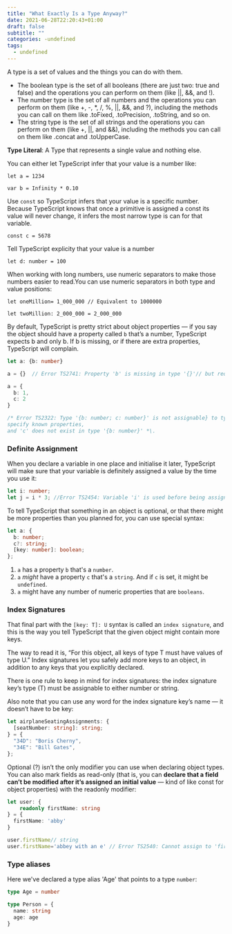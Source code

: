 ```yaml
---
title: "What Exactly Is a Type Anyway?"
date: 2021-06-28T22:20:43+01:00
draft: false
subtitle: ""
categories: -undefined
tags:
  - undefined
---
```


A type is a set of values and the things you can do with them.

- The boolean type is the set of all booleans (there are just two: true and false) and the operations you can perform on them (like ||, &&, and !).
- The number type is the set of all numbers and the operations you can perform on them (like +, -, \*, /, %, ||, &&, and ?), including the methods you can call on them like .toFixed, .toPrecision, .toString, and so on.
- The string type is the set of all strings and the operations you can perform on them (like +, ||, and &&), including the methods you can call on them like .concat and .toUpperCase.

**Type Literal**: A Type that represents a single value and nothing else.

You can either let TypeScript infer that your value is a number like:

`let a = 1234`

`var b = Infinity * 0.10`

Use `const` so TypeScript infers that your value is a specific number. Because TypeScript knows that once a primitive is assigned a const its value will never change, it infers the most narrow type is can for that variable.

`const c = 5678`

Tell TypeScript explicity that your value is a number

`let d: number = 100`

When working with long numbers, use numeric separators to make those numbers easier to read.You can use numeric separators in both type and value positions:

`let oneMillion= 1_000_000 // Equivalent to 1000000`

`let twoMillion: 2_000_000 = 2_000_000`

By default, TypeScript is pretty strict about object properties — if you say the object should have a property called `b` that’s a number, TypeScript expects b and only b. If b is missing, or if there are extra properties, TypeScript will complain.

```typescript
let a: {b: number}

a = {}  // Error TS2741: Property 'b' is missing in type '{}'// but required in type '{b: number}'.

a = {
  b: 1,
  c: 2
}

/* Error TS2322: Type '{b: number; c: number}' is not assignable} to type '{b: number}'. Object literal may only
specify known properties,
and 'c' does not exist in type '{b: number}' *\.
```

### Definite Assignment

When you declare a variable in one place and initialise it later, TypeScript will make sure that your variable is definitely assigned a value by the time you use it:

```typescript
let i: number;
let j = i * 3; //Error TS2454: Variable 'i' is used before being assigned.
```

To tell TypeScript that something in an object is optional, or that there might be more properties than you planned for, you can use special syntax:

```typescript
let a: {
  b: number;
  c?: string;
  [key: number]: boolean;
};
```

1. `a` has a property `b` that's a `number`.
2. `a` _might_ have a property `c` that's a `string`. And if `c` is set, it might be `undefined`.
3. `a` might have any number of numeric properties that are `booleans`.

### Index Signatures

That final part with the `[key: T]: U` syntax is called an `index signature`, and this is the way you tell TypeScript that the given object might contain more keys.

The way to read it is, “For this object, all keys of type T must have values of type U.” Index signatures let you safely add more keys to an object, in addition to any keys that you explicitly declared.

There is one rule to keep in mind for index signatures: the index signature key’s type (T) must be assignable to either number or string.

Also note that you can use any word for the index signature key’s name — it doesn’t have to be key:

```typescript
let airplaneSeatingAssignments: {
  [seatNumber: string]: string;
} = {
  "34D": "Boris Cherny",
  "34E": "Bill Gates",
};
```

Optional (?) isn’t the only modifier you can use when declaring object types. You can also mark fields as read-only (that is, you can **declare that a field can’t be modified after it’s assigned an initial value** — kind of like const for object properties) with the readonly modifier:

```typescript
let user: {
    readonly firstName: string
} = {
  firstName: 'abby'
}

user.firstName// string
user.firstName='abbey with an e' // Error TS2540: Cannot assign to 'firstName' because it is a read-only property.
```
### Type aliases

Here we've declared a type alias 'Age' that points to a type `number`:

```typescript
type Age = number

type Person = {
  name: string
  age: age
}
```


